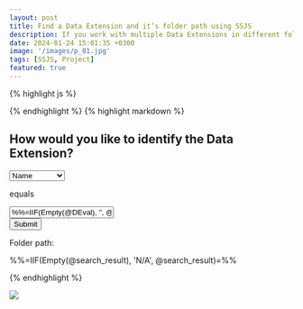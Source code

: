 ```yaml
---
layout: post
title: Find a Data Extension and it’s folder path using SSJS
description: If you work with multiple Data Extensions in different folders, create a CloudPage app to help navigate... 
date: 2024-01-24 15:01:35 +0300
image: '/images/p_01.jpg'
tags: [SSJS, Project]
featured: true
---
```

{% highlight js %}
<script runat="server">
Platform.Load("core","1.1.5");
var DEprop = Request.GetQueryStringParameter("DEprop");
var DEval = Request.GetQueryStringParameter("DEval");

var FindDE = DataExtension.Retrieve({Property:DEprop,SimpleOperator:"equals",Value:DEval});
var FolderID = FindDE[0].CategoryID;
var DEname = FindDE[0].Name;

var list = [];
list.push(DEname);

var path = function(id) {
    if (id> 0) {
    var results = Folder.Retrieve({Property:"ID",SimpleOperator:"equals",Value:id});
    list.unshift(results[0].Name);
    return path(results[0].ParentFolder.ID);
    } else {
    return id;
    }
};
path(FolderID);

Variable.SetValue("@search_result", list.join(" > "));
Variable.SetValue("@DEprop", DEprop);
Variable.SetValue("@DEval", DEval);
</script>
{% endhighlight %}
{% highlight markdown %}
<div class="search-form-container">
<h2>How would you like to identify the Data Extension?</h2>
<form class="search-form" action="%%=RequestParameter('PAGEURL')=%%" method="post">
    <div class="search-form__row">
    <select class="search-form__search-type" name="DEprop">
        <option value="Name" %%=IIF(@DEprop == 'Name', 'selected', '')=%%>Name</option>
        <option value="CustomerKey" %%=IIF(@DEprop == 'CustomerKey', 'selected', '')=%%>External Key</option>
    </select>
    <p>equals</p>
    <input class="search-form__search-value" type="text" name="DEval" value="%%=IIF(Empty(@DEval), '', @DEval)=%%" maxlength="128">
    </div>
    <div class="search-form__submit-container">
    <input type="submit" value="Submit">
    </div>
</form>
<div class="search-form__result-container">
    <p class="search-form__result-heading">Folder path:</p>
    <p class="search-form__result">%%=IIF(Empty(@search_result), 'N/A', @search_result)=%%</p>
</div>
</div>
{% endhighlight %}

![]({{site.baseurl}}/images/p_01-1.jpg)